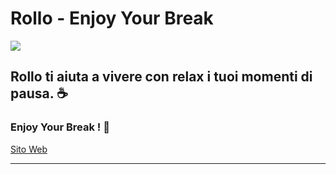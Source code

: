 <h1>Rollo - Enjoy Your Break</h1>
<img src="https://i.etsystatic.com/isbl/8eccd1/30065556/isbl_3360x840.30065556_m860k65d.jpg?version=0"> 

<h2>Rollo ti aiuta a vivere con relax i tuoi momenti di pausa.  ☕ </h2>

<h3>Enjoy Your Break !  🚬</h3>
<a href="https://portatabacchirollo.netlify.app">Sito Web</a>
<hr>
